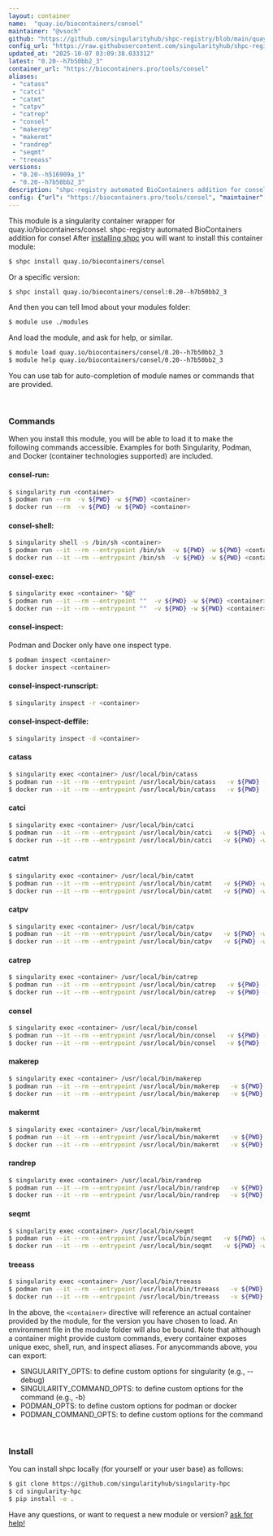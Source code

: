 ```yaml
---
layout: container
name:  "quay.io/biocontainers/consel"
maintainer: "@vsoch"
github: "https://github.com/singularityhub/shpc-registry/blob/main/quay.io/biocontainers/consel/container.yaml"
config_url: "https://raw.githubusercontent.com/singularityhub/shpc-registry/main/quay.io/biocontainers/consel/container.yaml"
updated_at: "2025-10-07 03:09:38.033312"
latest: "0.20--h7b50bb2_3"
container_url: "https://biocontainers.pro/tools/consel"
aliases:
 - "catass"
 - "catci"
 - "catmt"
 - "catpv"
 - "catrep"
 - "consel"
 - "makerep"
 - "makermt"
 - "randrep"
 - "seqmt"
 - "treeass"
versions:
 - "0.20--h516909a_1"
 - "0.20--h7b50bb2_3"
description: "shpc-registry automated BioContainers addition for consel"
config: {"url": "https://biocontainers.pro/tools/consel", "maintainer": "@vsoch", "description": "shpc-registry automated BioContainers addition for consel", "latest": {"0.20--h7b50bb2_3": "sha256:2637fdcefffedb8b39cced7a48a2ea3453ae17f991d8d4e8926b649bcecf89fd"}, "tags": {"0.20--h516909a_1": "sha256:51033387819d0deee2fc8511ce6fb1650122573defd8bec4319c89dff2d92a45", "0.20--h7b50bb2_3": "sha256:2637fdcefffedb8b39cced7a48a2ea3453ae17f991d8d4e8926b649bcecf89fd"}, "docker": "quay.io/biocontainers/consel", "aliases": {"catass": "/usr/local/bin/catass", "catci": "/usr/local/bin/catci", "catmt": "/usr/local/bin/catmt", "catpv": "/usr/local/bin/catpv", "catrep": "/usr/local/bin/catrep", "consel": "/usr/local/bin/consel", "makerep": "/usr/local/bin/makerep", "makermt": "/usr/local/bin/makermt", "randrep": "/usr/local/bin/randrep", "seqmt": "/usr/local/bin/seqmt", "treeass": "/usr/local/bin/treeass"}}
---
```


This module is a singularity container wrapper for quay.io/biocontainers/consel.
shpc-registry automated BioContainers addition for consel
After [installing shpc](#install) you will want to install this container module:


```bash
$ shpc install quay.io/biocontainers/consel
```

Or a specific version:

```bash
$ shpc install quay.io/biocontainers/consel:0.20--h7b50bb2_3
```

And then you can tell lmod about your modules folder:

```bash
$ module use ./modules
```

And load the module, and ask for help, or similar.

```bash
$ module load quay.io/biocontainers/consel/0.20--h7b50bb2_3
$ module help quay.io/biocontainers/consel/0.20--h7b50bb2_3
```

You can use tab for auto-completion of module names or commands that are provided.

<br>

### Commands

When you install this module, you will be able to load it to make the following commands accessible.
Examples for both Singularity, Podman, and Docker (container technologies supported) are included.

#### consel-run:

```bash
$ singularity run <container>
$ podman run --rm  -v ${PWD} -w ${PWD} <container>
$ docker run --rm  -v ${PWD} -w ${PWD} <container>
```

#### consel-shell:

```bash
$ singularity shell -s /bin/sh <container>
$ podman run --it --rm --entrypoint /bin/sh  -v ${PWD} -w ${PWD} <container>
$ docker run --it --rm --entrypoint /bin/sh  -v ${PWD} -w ${PWD} <container>
```

#### consel-exec:

```bash
$ singularity exec <container> "$@"
$ podman run --it --rm --entrypoint ""  -v ${PWD} -w ${PWD} <container> "$@"
$ docker run --it --rm --entrypoint ""  -v ${PWD} -w ${PWD} <container> "$@"
```

#### consel-inspect:

Podman and Docker only have one inspect type.

```bash
$ podman inspect <container>
$ docker inspect <container>
```

#### consel-inspect-runscript:

```bash
$ singularity inspect -r <container>
```

#### consel-inspect-deffile:

```bash
$ singularity inspect -d <container>
```


#### catass

```bash
$ singularity exec <container> /usr/local/bin/catass
$ podman run --it --rm --entrypoint /usr/local/bin/catass   -v ${PWD} -w ${PWD} <container> -c " $@"
$ docker run --it --rm --entrypoint /usr/local/bin/catass   -v ${PWD} -w ${PWD} <container> -c " $@"
```


#### catci

```bash
$ singularity exec <container> /usr/local/bin/catci
$ podman run --it --rm --entrypoint /usr/local/bin/catci   -v ${PWD} -w ${PWD} <container> -c " $@"
$ docker run --it --rm --entrypoint /usr/local/bin/catci   -v ${PWD} -w ${PWD} <container> -c " $@"
```


#### catmt

```bash
$ singularity exec <container> /usr/local/bin/catmt
$ podman run --it --rm --entrypoint /usr/local/bin/catmt   -v ${PWD} -w ${PWD} <container> -c " $@"
$ docker run --it --rm --entrypoint /usr/local/bin/catmt   -v ${PWD} -w ${PWD} <container> -c " $@"
```


#### catpv

```bash
$ singularity exec <container> /usr/local/bin/catpv
$ podman run --it --rm --entrypoint /usr/local/bin/catpv   -v ${PWD} -w ${PWD} <container> -c " $@"
$ docker run --it --rm --entrypoint /usr/local/bin/catpv   -v ${PWD} -w ${PWD} <container> -c " $@"
```


#### catrep

```bash
$ singularity exec <container> /usr/local/bin/catrep
$ podman run --it --rm --entrypoint /usr/local/bin/catrep   -v ${PWD} -w ${PWD} <container> -c " $@"
$ docker run --it --rm --entrypoint /usr/local/bin/catrep   -v ${PWD} -w ${PWD} <container> -c " $@"
```


#### consel

```bash
$ singularity exec <container> /usr/local/bin/consel
$ podman run --it --rm --entrypoint /usr/local/bin/consel   -v ${PWD} -w ${PWD} <container> -c " $@"
$ docker run --it --rm --entrypoint /usr/local/bin/consel   -v ${PWD} -w ${PWD} <container> -c " $@"
```


#### makerep

```bash
$ singularity exec <container> /usr/local/bin/makerep
$ podman run --it --rm --entrypoint /usr/local/bin/makerep   -v ${PWD} -w ${PWD} <container> -c " $@"
$ docker run --it --rm --entrypoint /usr/local/bin/makerep   -v ${PWD} -w ${PWD} <container> -c " $@"
```


#### makermt

```bash
$ singularity exec <container> /usr/local/bin/makermt
$ podman run --it --rm --entrypoint /usr/local/bin/makermt   -v ${PWD} -w ${PWD} <container> -c " $@"
$ docker run --it --rm --entrypoint /usr/local/bin/makermt   -v ${PWD} -w ${PWD} <container> -c " $@"
```


#### randrep

```bash
$ singularity exec <container> /usr/local/bin/randrep
$ podman run --it --rm --entrypoint /usr/local/bin/randrep   -v ${PWD} -w ${PWD} <container> -c " $@"
$ docker run --it --rm --entrypoint /usr/local/bin/randrep   -v ${PWD} -w ${PWD} <container> -c " $@"
```


#### seqmt

```bash
$ singularity exec <container> /usr/local/bin/seqmt
$ podman run --it --rm --entrypoint /usr/local/bin/seqmt   -v ${PWD} -w ${PWD} <container> -c " $@"
$ docker run --it --rm --entrypoint /usr/local/bin/seqmt   -v ${PWD} -w ${PWD} <container> -c " $@"
```


#### treeass

```bash
$ singularity exec <container> /usr/local/bin/treeass
$ podman run --it --rm --entrypoint /usr/local/bin/treeass   -v ${PWD} -w ${PWD} <container> -c " $@"
$ docker run --it --rm --entrypoint /usr/local/bin/treeass   -v ${PWD} -w ${PWD} <container> -c " $@"
```



In the above, the `<container>` directive will reference an actual container provided
by the module, for the version you have chosen to load. An environment file in the
module folder will also be bound. Note that although a container
might provide custom commands, every container exposes unique exec, shell, run, and
inspect aliases. For anycommands above, you can export:

 - SINGULARITY_OPTS: to define custom options for singularity (e.g., --debug)
 - SINGULARITY_COMMAND_OPTS: to define custom options for the command (e.g., -b)
 - PODMAN_OPTS: to define custom options for podman or docker
 - PODMAN_COMMAND_OPTS: to define custom options for the command

<br>

### Install

You can install shpc locally (for yourself or your user base) as follows:

```bash
$ git clone https://github.com/singularityhub/singularity-hpc
$ cd singularity-hpc
$ pip install -e .
```

Have any questions, or want to request a new module or version? [ask for help!](https://github.com/singularityhub/singularity-hpc/issues)